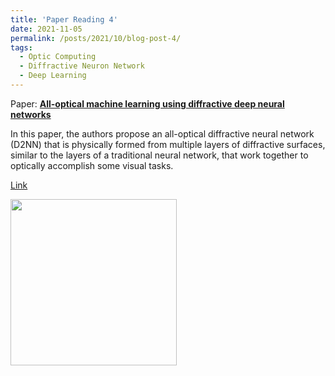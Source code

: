 ```yaml
---
title: 'Paper Reading 4'
date: 2021-11-05
permalink: /posts/2021/10/blog-post-4/
tags:
  - Optic Computing 
  - Diffractive Neuron Network
  - Deep Learning
---
```


Paper: [**All-optical machine learning using diffractive deep neural networks**](https://www.science.org/doi/10.1126/science.aat8084)

In this paper, the authors propose an all-optical diffractive neural network (D2NN) that is physically formed from multiple layers of diffractive surfaces, similar to the layers of a traditional neural network, that work together to optically  accomplish some visual tasks.

[Link](https://zhuanlan.zhihu.com/p/429909122)

<img align="center"  width="266px" src="https://pic1.zhimg.com/80/v2-c716d49aefa03b8d7f7b2bf55a693f40_1440w.jpg" />